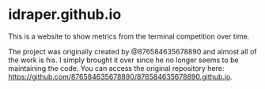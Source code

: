 # idraper.github.io
This is a website to show metrics from the terminal competition over time.

The project was originally created by @876584635678890 and almost all of the work is his. I simply brought it over since he no longer seems to be maintaining the code.
You can access the original repository here: https://github.com/876584635678890/876584635678890.github.io.
